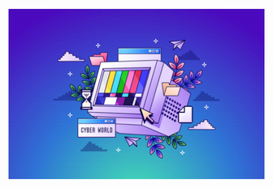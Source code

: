 ![Alt text](https://github.com/s3h4n/s3h4n/blob/main/13405020_5211976.jpg?raw=true)

<!---
SH3H4N/SH3H4N is a ✨ special ✨ repository because its `README.md` (this file) appears on your GitHub profile.
You can click the Preview link to take a look at your changes.
--->

